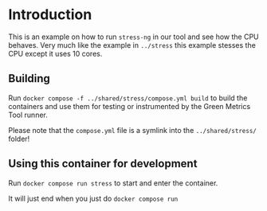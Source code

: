 # Introduction

This is an example on how to run `stress-ng` in our tool and see how the CPU behaves.
Very much like the example in `../stress` this example stesses the CPU except it uses 10 cores.

## Building

Run `docker compose -f ../shared/stress/compose.yml build` to build the containers and use them for testing or
instrumented by the Green Metrics Tool runner.

Please note that the `compose.yml` file is a symlink into the `../shared/stress/` folder!

## Using this container for development

Run `docker compose run stress` to start and enter the container.

It will just end when you just do `docker compose run`
